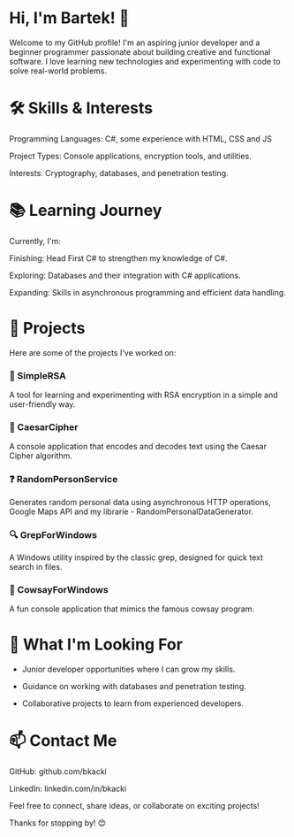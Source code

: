 # Hi, I'm Bartek! 👋

Welcome to my GitHub profile! I'm an aspiring junior developer and a beginner programmer passionate about building creative and functional software. I love learning new technologies and experimenting with code to solve real-world problems.

# 🛠️ Skills & Interests

Programming Languages: C#, some experience with HTML, CSS and JS

Project Types: Console applications, encryption tools, and utilities.

Interests: Cryptography, databases, and penetration testing.

# 📚 Learning Journey

Currently, I'm:

Finishing: Head First C# to strengthen my knowledge of C#.

Exploring: Databases and their integration with C# applications.

Expanding: Skills in asynchronous programming and efficient data handling.

# 🚀 Projects

Here are some of the projects I've worked on:

### 🔐 SimpleRSA

A tool for learning and experimenting with RSA encryption in a simple and user-friendly way.

### 🧮 CaesarCipher

A console application that encodes and decodes text using the Caesar Cipher algorithm.

### ❓ RandomPersonService

Generates random personal data using asynchronous HTTP operations, Google Maps API and my librarie - RandomPersonalDataGenerator.

### 🔍 GrepForWindows

A Windows utility inspired by the classic grep, designed for quick text search in files.

### 🐄 CowsayForWindows

A fun console application that mimics the famous cowsay program.

# 🌱 What I'm Looking For

- Junior developer opportunities where I can grow my skills.

- Guidance on working with databases and penetration testing.

- Collaborative projects to learn from experienced developers.

# 📫 Contact Me

GitHub: github.com/bkacki

LinkedIn: linkedin.com/in/bkacki

Feel free to connect, share ideas, or collaborate on exciting projects!

Thanks for stopping by! 😊
